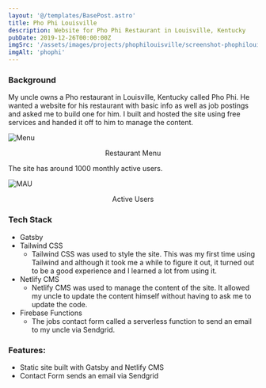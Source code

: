 ```yaml
---
layout: '@/templates/BasePost.astro'
title: Pho Phi Louisville
description: Website for Pho Phi Restaurant in Louisville, Kentucky
pubDate: 2019-12-26T00:00:00Z
imgSrc: '/assets/images/projects/phophilouisville/screenshot-phophilouisville.png'
imgAlt: 'phophi'
---
```


### Background

My uncle owns a Pho restaurant in Louisville, Kentucky called Pho Phi. He wanted a website for his restaurant with basic info as well as job postings and asked me to build one for him. I built and hosted the site using free services and handed it off to him to manage the content.

![Menu](/assets/images/projects/phophilouisville/screenshot-phophilouisville2.png 'Menu')
<figcaption align="center">Restaurant Menu</figcaption>


The site has around 1000 monthly active users.

![MAU](/assets/images/projects/phophilouisville/phophiMAU.png)
<figcaption align="center">Active Users</figcaption>

### Tech Stack

- Gatsby
- Tailwind CSS
  - Tailwind CSS was used to style the site. This was my first time using Tailwind and although it took me a while to figure it out, it turned out to be a good experience and I learned a lot from using it.
- Netlify CMS
  - Netlify CMS was used to manage the content of the site. It allowed my uncle to update the content himself without having to ask me to update the code. 
- Firebase Functions
  - The jobs contact form called a serverless function to send an email to my uncle via Sendgrid.

### Features:

- Static site built with Gatsby and Netlify CMS
- Contact Form sends an email via Sendgrid

